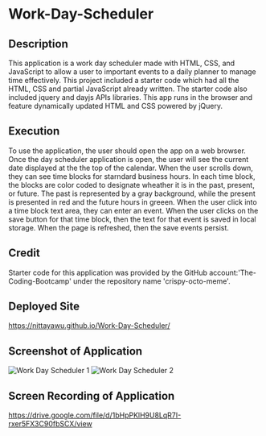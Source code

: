 # Work-Day-Scheduler

## Description

This application is a work day scheduler made with HTML, CSS, and JavaScript to allow a user to important events to a daily planner to manage time effectively. This project included a starter code which had all the HTML, CSS and partial JavaScript already written. The starter code also included jquery and dayjs APIs libraries. This app runs in the browser and feature dynamically updated HTML and CSS powered by jQuery. 
## Execution

To use the application, the user should open the app on a web browser. Once the day scheduler application is open, the user will see the current date displayed at the the top of the calendar. When the user scrolls down, they can see time blocks for starndard business hours. In each time block, the blocks are color coded to designate wheather it is in the past, present, or future. The past is represented by a gray background, while the present is presented in red and the future hours in greeen. When the user click into a time block text area, they can enter an event. When the user clicks on the save button for that time block, then the text for that event is saved in local storage. When the page is refreshed, then the save events persist. 


## Credit
Starter code for this application was provided by the GitHub account:'The-Coding-Bootcamp' under the repository name 
'crispy-octo-meme'.

## Deployed Site
https://nittayawu.github.io/Work-Day-Scheduler/


## Screenshot of Application
![Work Day Scheduler 1](https://user-images.githubusercontent.com/121972113/221430415-52ecd593-f53d-405c-a632-5ccddd13b4fe.png)
![Work Day Scheduler 2](https://user-images.githubusercontent.com/121972113/221430419-e7afe172-f4c2-4c0a-a77d-0058e648e7ce.png)


## Screen Recording of Application
https://drive.google.com/file/d/1bHpPKlH9U8LqR7I-rxer5FX3C90fbSCX/view
